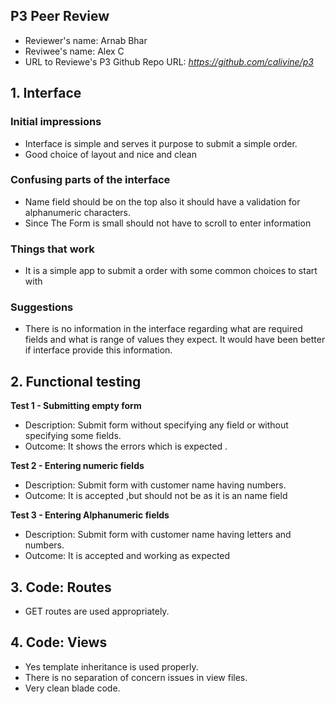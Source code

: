 ## P3 Peer Review

+ Reviewer's name: Arnab Bhar
+ Reviwee's name: Alex C
+ URL to Reviewe's P3 Github Repo URL: *https://github.com/calivine/p3*

## 1. Interface

### Initial impressions

+ Interface is simple and serves it purpose to submit a simple order.
+ Good choice of layout and nice and clean 

### Confusing parts of the interface

+ Name field should be on the top also it should have a validation for alphanumeric characters.
+ Since The Form is small should not have to scroll to enter information 

### Things that work

+ It is a simple app to submit a order with some common choices to start with 

### Suggestions

+ There is no information in the interface regarding what are required fields and what is range of values they expect. It would have been better if interface provide this information.


## 2. Functional testing

**Test 1 - Submitting empty form**
+ Description: Submit form without specifying any field or without specifying some fields.
+ Outcome: It shows the errors which is expected .

**Test 2 - Entering numeric fields**
+ Description: Submit form with customer name having numbers.
+ Outcome: It is accepted ,but should not be as it is an name field

**Test 3 - Entering Alphanumeric fields**
+ Description: Submit form with customer name having letters and numbers.
+ Outcome: It is accepted and working as expected 

## 3. Code: Routes
 + GET routes are used appropriately.

## 4. Code: Views
+ Yes template inheritance is used properly.
+ There is no separation of concern issues in view files.
+ Very clean blade code.